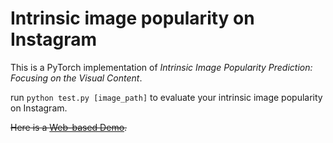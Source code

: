 # Intrinsic image popularity on Instagram

This is a PyTorch implementation of *Intrinsic Image Popularity Prediction: Focusing on the Visual Content*.

run ```python test.py [image_path]``` to evaluate your intrinsic image popularity on Instagram. 

<!-- Please [click here](https://portland-my.sharepoint.com/:u:/g/personal/keyanding2-c_ad_cityu_edu_hk/EeQcNCrMrvRIor44lbj9hOsBN6qZ2SafvdB0auO7TAGchg?e=BxkeuN) to download the released pretrained model.  -->

~~Here is a [Web-based Demo](http://keyan.ink/).~~

<!-- **Wait to add**:
1. The raw data of 150 million Instagram post information.
2. The generated DPIP dataset.  -->
